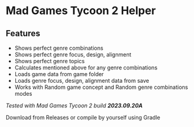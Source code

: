 # Mad Games Tycoon 2 Helper
## Features
* Shows perfect genre combinations
* Shows perfect genre focus, design, alignment
* Shows perfect genre topics
* Calculates mentioned above for any genre combinations
* Loads game data from game folder
* Loads genre focus, design, alignment data from save
* Works with Random game concept and Random genre combinations modes

*Tested with Mad Games Tycoon 2 build **2023.09.20A***

Download from Releases or compile by yourself using Gradle
